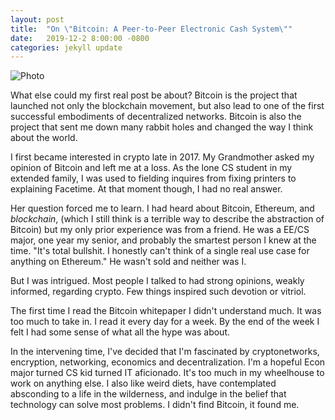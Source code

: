 ```yaml
---
layout: post
title:  "On \"Bitcoin: A Peer-to-Peer Electronic Cash System\""
date:   2019-12-2 8:00:00 -0800
categories: jekyll update
---
```


![Photo]({{guywuollet.com}}/assets/images/bitcoin.png)


What else could my first real post be about? Bitcoin is the project that launched not only the blockchain movement, but also lead to one of the first successful embodiments of decentralized networks. Bitcoin is also the project that sent me down many rabbit holes and changed the way I think about the world.

I first became interested in crypto late in 2017. My Grandmother asked my opinion of Bitcoin and left me at a loss. As the lone CS student in my extended family, I was used to fielding inquires from fixing printers to explaining Facetime. At that moment though, I had no real answer.

Her question forced me to learn. I had heard about Bitcoin, Ethereum, and _blockchain_, (which I still think is a terrible way to describe the abstraction of Bitcoin) but my only prior experience was from a friend. He was a EE/CS major, one year my senior, and probably the smartest person I knew at the time. "It's total bullshit. I honestly can't think of a single real use case for anything on Ethereum." He wasn't sold and neither was I.

But I was intrigued. Most people I talked to had strong opinions, weakly informed, regarding crypto. Few things inspired such devotion or vitriol.

The first time I read the Bitcoin whitepaper I didn't understand much. It was too much to take in. I read it every day for a week. By the end of the week I felt I had some sense of what all the hype was about.

In the intervening time, I've decided that I'm fascinated by cryptonetworks, encryption, networking, economics and decentralization. I'm a hopeful Econ major turned CS kid turned IT aficionado. It's too much in my wheelhouse to work on anything else. I also like weird diets, have contemplated absconding to a life in the wilderness, and indulge in the belief that technology can solve most problems. I didn't find Bitcoin, it found me.
